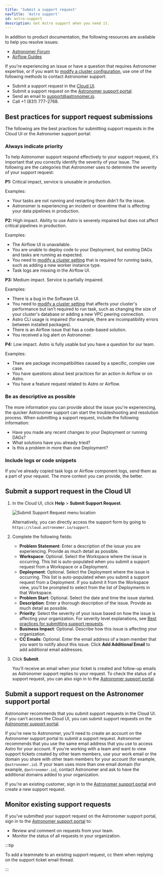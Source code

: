 ```yaml
---
title: 'Submit a support request'
navTitle: 'Astro support'
id: astro-support
description: Get Astro support when you need it.
---
```


In addition to product documentation, the following resources are available to help you resolve issues:

- [Astronomer Forum](https://forum.astronomer.io)
- [Airflow Guides](https:/docs.astronomer.io/learn/)

If you're experiencing an issue or have a question that requires Astronomer expertise, or if you want to [modify a cluster configuration](modify-cluster.md), use one of the following methods to contact Astronomer support:

- Submit a support request in the [Cloud UI](https://cloud.astronomer.io/support).
- Submit a support request on the [Astronomer support portal](https://support.astronomer.io/hc/en-us).
- Send an email to [support@astronomer.io](mailto:support@astronomer.io).
- Call +1 (831) 777-2768.

## Best practices for support request submissions

The following are the best practices for submitting support requests in the Cloud UI or the Astronomer support portal:

### Always indicate priority

To help Astronomer support respond effectively to your support request, it's important that you correctly identify the severity of your issue. The following are the categories that Astronomer uses to determine the severity of your support request:

**P1:** Critical impact, service is unusable in production.

Examples:

- Your tasks are not running and restarting them didn't fix the issue.
- Astronomer is experiencing an incident or downtime that is affecting your data pipelines in production.

**P2:** High impact. Ability to use Astro is severely impaired but does not affect critical pipelines in production.

Examples:

- The Airflow UI is unavailable.
- You are unable to deploy code to your Deployment, but existing DAGs and tasks are running as expected.
- You need to [modify a cluster setting](modify-cluster.md) that is required for running tasks, such as adding a new worker instance type.
- Task logs are missing in the Airflow UI.

**P3:** Medium impact. Service is partially impaired.

Examples:

- There is a bug in the Software UI.
- You need to [modify a cluster setting](modify-cluster.md) that affects your cluster's performance but isn't required to run task, such as changing the size of your cluster's database or adding a new VPC peering connection.
- Astro CLI usage is impaired (for example, there are incompatibility errors between installed packages).
- There is an Airflow issue that has a code-based solution.
- You received a log alert on Astronomer.

**P4:** Low impact. Astro is fully usable but you have a question for our team.

Examples:

- There are package incompatibilities caused by a specific, complex use case.
- You have questions about best practices for an action in Airflow or on Astro.
- You have a feature request related to Astro or Airflow.

### Be as descriptive as possible

The more information you can provide about the issue you're experiencing, the quicker Astronomer support can start the troubleshooting and resolution process. When submitting a support request, include the following information:

- Have you made any recent changes to your Deployment or running DAGs?
- What solutions have you already tried?
- Is this a problem in more than one Deployment?

### Include logs or code snippets

If you've already copied task logs or Airflow component logs, send them as a part of your request. The more context you can provide, the better.

## Submit a support request in the Cloud UI

1. In the Cloud UI, click **Help** > **Submit Support Request**.

    ![Submit Support Request menu location](/img/docs/support-request-location.png)

    Alternatively, you can directly access the support form by going to `https://cloud.astronomer.io/support`.

2. Complete the following fields:

    - **Problem Statement**: Enter a description of the issue you are experiencing. Provide as much detail as possible.
    - **Workspace**: Optional. Select the Workspace where the issue is occurring. This list is auto-populated when you submit a support request from a Workspace or a Deployment.
    - **Deployment**: Optional. Select the Deployment where the issue is occurring. This list is auto-populated when you submit a support request from a Deployment. If you submit it from the Workspace view, you'll be prompted to select from the list of Deployments in that Workspace.
    - **Problem Start**: Optional. Select the date and time the issue started.
    - **Description**: Enter a thorough description of the issue. Provide as much detail as possible.
    - **Priority**: Select the severity of your issue based on how the issue is affecting your organization. For severity level explanations, see [Best practices for submitting support requests](astro-support.md#best-practices-for-support-request-submissions).
    - **Business Impact**: Optional. Describe how this issue is affecting your organization.
    - **CC Emails**: Optional. Enter the email address of a team member that you want to notify about this issue. Click **Add Additional Email** to add additional email addresses.

3. Click **Submit**.

    You'll receive an email when your ticket is created and follow-up emails as Astronomer support replies to your request. To check the status of a support request, you can also sign in to the [Astronomer support portal](https://support.astronomer.io).

## Submit a support request on the Astronomer support portal

Astronomer recommends that you submit support requests in the Cloud UI. If you can't access the Cloud UI, you can submit support requests on the [Astronomer support portal](https://support.astronomer.io).

If you're new to Astronomer, you'll need to create an account on the Astronomer support portal to submit a support request. Astronomer recommends that you use the same email address that you use to access Astro for your account. If you're working with a team and want to view support tickets created by other team members, use your work email or the domain you share with other team members for your account (for example, `@astronomer.io`). If your team uses more than one email domain (for example, `@astronomer.io`), contact Astronomer and ask to have the additional domains added to your organization.

If you're an existing customer, sign in to the [Astronomer support portal](https://support.astronomer.io) and create a new support request.

## Monitor existing support requests

If you've submitted your support request on the Astronomer support portal, sign in to the [Astronomer support portal](https://support.astronomer.io) to:

- Review and comment on requests from your team.
- Monitor the status of all requests in your organization.

:::tip

To add a teammate to an existing support request, cc them when replying on the support ticket email thread.

:::
